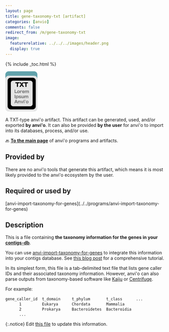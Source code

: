 ```yaml
---
layout: page
title: gene-taxonomy-txt [artifact]
categories: [anvio]
comments: false
redirect_from: /m/gene-taxonomy-txt
image:
  featurerelative: ../../../images/header.png
  display: true
---
```



{% include _toc.html %}


<img src="../../images/icons/TXT.png" alt="TXT" style="width:100px; border:none" />

A TXT-type anvi'o artifact. This artifact can be generated, used, and/or exported **by anvi'o**. It can also be provided **by the user** for anvi'o to import into its databases, process, and/or use.

🔙 **[To the main page](../../)** of anvi'o programs and artifacts.

## Provided by


There are no anvi'o tools that generate this artifact, which means it is most likely provided to the anvi'o ecosystem by the user.


## Required or used by


<p style="text-align: left" markdown="1"><span class="artifact-r">[anvi-import-taxonomy-for-genes](../../programs/anvi-import-taxonomy-for-genes)</span></p>


## Description

This is a file containing **the taxonomy information for the genes in your <span class="artifact-n">[contigs-db](/software/anvio/help/main/artifacts/contigs-db)</span>**. 

You can use <span class="artifact-n">[anvi-import-taxonomy-for-genes](/software/anvio/help/main/programs/anvi-import-taxonomy-for-genes)</span> to integrate this information into your contigs database. See [this blog post](http://merenlab.org/2016/06/18/importing-taxonomy/) for a comprehensive tutorial. 

In its simplest form, this file is a tab-delimited text file that lists gene caller IDs and their associated taxonomy information. However, anvi'o can also parse outputs from taxonomy-based software like [Kaiju](https://github.com/bioinformatics-centre/kaiju) or [Centrifuge](https://github.com/infphilo/centrifuge). 

For example:

    gene_caller_id  t_domain     t_phylum       t_class      ...
          1         Eukarya      Chordata       Mammalia
          2         Prokarya     Bacteroidetes  Bacteroidia
          ...




{:.notice}
Edit [this file](https://github.com/merenlab/anvio/tree/master/anvio/docs/artifacts/gene-taxonomy-txt.md) to update this information.

